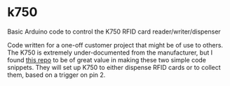 # k750
Basic Arduino code to control the K750 RFID card reader/writer/dispenser

Code written for a one-off customer project that might be of use to others. The K750 is extremely under-documented from the manufacturer, but I found [this repo](https://github.com/catzhou2002/K750Demo) to be of great value in making these two simple code snippets. They will set up K750 to either dispense RFID cards or to collect them, based on a trigger on pin 2.